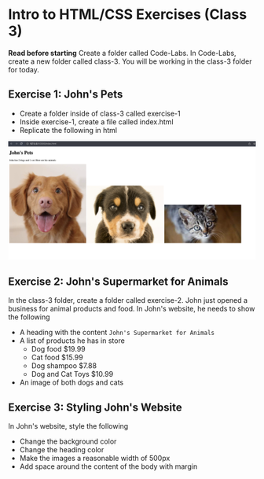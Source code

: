 # Intro to HTML/CSS Exercises (Class 3)

**Read before starting**
Create a folder called Code-Labs. In Code-Labs, create a new folder called class-3. You will be working in the class-3 folder for today.

## Exercise 1: John's Pets
- Create a folder inside of class-3 called exercise-1 
- Inside exercise-1, create a file called index.html
- Replicate the following in html 

![Exercise 1](assets/images/exercise-1.png)

## Exercise 2: John's Supermarket for Animals
In the class-3 folder, create a folder called exercise-2. 
John just opened a business for animal products and food. In John's website, he needs to show the following
- A heading with the content `John's Supermarket for Animals`
- A list of products he has in store
  - Dog food $19.99
  - Cat food $15.99
  - Dog shampoo $7.88
  - Dog and Cat Toys $10.99
- An image of both dogs and cats 


## Exercise 3: Styling John's Website 
In John's website, style the following 
- Change the background color 
- Change the heading color 
- Make the images a reasonable width of 500px 
- Add space around the content of the body with margin